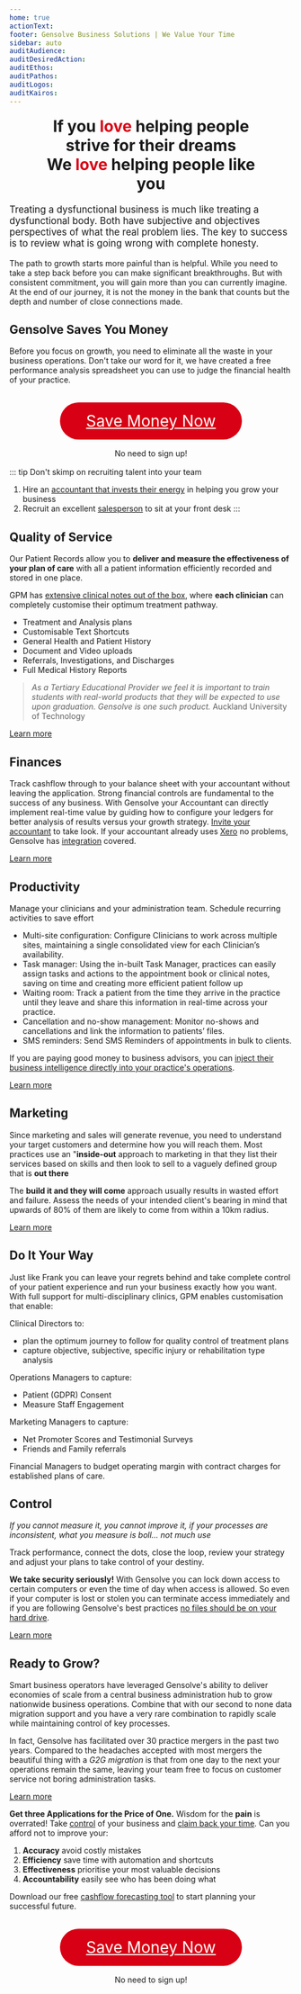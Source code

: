 ```yaml
---
home: true
actionText:
footer: Gensolve Business Solutions | We Value Your Time
sidebar: auto
auditAudience:
auditDesiredAction:
auditEthos:
auditPathos:
auditLogos:
auditKairos:
---
```


<h2 style="font-size: 2em; margin: 1.2rem auto;width:80%;text-align:center">If you <span style="color:#D70014;font-weight:bold">love</span> helping people strive for their dreams<br>We <span style="color:#D70014;font-weight:bold">love</span> helping people like you</h2>

<p style="font-size: 1.2em;">Treating a dysfunctional business is much like treating a dysfunctional body. Both have subjective and objectives perspectives of what the real problem lies. The key to success is to review what is going wrong with complete honesty.</p.>

The path to growth starts more painful than is helpful. While you need to take a step back before you can make significant breakthroughs. But with consistent commitment, you will gain more than you can currently imagine. At the end of our journey, it is not the money in the bank that counts but the depth and number of close connections made.

## Gensolve Saves You Money

Before you focus on growth, you need to eliminate all the waste in your business operations. Don't take our word for it, we have created a free performance analysis spreadsheet you can use to judge the financial health of your practice.

<a
  href="https://drive.google.com/a/gensolve.com/uc?authuser=0&id=11f6rMWAp61vytiQfZq2xvCX2sOnvI2fn&export=download"
  style="font-size:2em;margin:2rem auto 0;width:260px;text-align:center;color:white;background-color:#D70014;display:block;border:none;padding:1rem 2rem;border-radius:60px">Save Money Now</a>

<p style="margin:1rem auto;width:220px;text-align:center;display:block;border:none;padding:0 2rem;border-radius:60px">No need to sign up!</p>

::: tip Don't skimp on recruiting talent into your team

1. Hire an [accountant that invests their energy](/roles/accountant.md) in helping you grow your business
2. Recruit an excellent [salesperson](/roles/frontdesk-sales.md) to sit at your front desk
   :::

## Quality of Service

Our Patient Records allow you to **deliver and measure the effectiveness of your plan of care** with all a patient information efficiently recorded and stored in one place.

GPM has [extensive clinical notes out of the box](/features/practice-manager/client-records/), where **each clinician** can completely customise their optimum treatment pathway.

- Treatment and Analysis plans
- Customisable Text Shortcuts
- General Health and Patient History
- Document and Video uploads
- Referrals, Investigations, and Discharges
- Full Medical History Reports

> _As a Tertiary Educational Provider we feel it is important to train students with real-world products that they will be expected to use upon graduation. Gensolve is one such product._ Auckland University of Technology

[Learn more](/growth/)

## Finances

Track cashflow through to your balance sheet with your accountant without leaving the application. Strong financial controls are fundamental to the success of any business. With Gensolve your Accountant can directly implement real-time value by guiding how to configure your ledgers for better analysis of results versus your growth strategy. [Invite your accountant](/roles/accountant.md) to take look. If your accountant already uses [Xero](https://www.xero.com/) no problems, Gensolve has [integration](/features/integrations/) covered.

[Learn more](/growth/finances/)

## Productivity

Manage your clinicians and your administration team. Schedule recurring activities to save effort

- Multi-site configuration: Configure Clinicians to work across multiple sites, maintaining a single consolidated view for each Clinician’s availability.
- Task manager: Using the in-built Task Manager, practices can easily assign tasks and actions to the appointment book or clinical notes, saving on time and creating more efficient patient follow up
- Waiting room: Track a patient from the time they arrive in the practice until they leave and share this information in real-time across your practice.
- Cancellation and no-show management: Monitor no-shows and cancellations and link the information to patients’ files.
- SMS reminders: Send SMS Reminders of appointments in bulk to clients.

If you are paying good money to business advisors, you can [inject their business intelligence directly into your practice's operations](/features/workflows/).

[Learn more](/growth/)

## Marketing

Since marketing and sales will generate revenue, you need to understand your target customers and determine how you will reach them. Most practices use an "**inside-out** approach to marketing in that they list their services based on skills and then look to sell to a vaguely defined group that is **out there**

The **build it and they will come** approach usually results in wasted effort and failure. Assess the needs of your intended client's bearing in mind that upwards of 80% of them are likely to come from within a 10km radius.

[Learn more](/growth/)

## Do It Your Way

Just like Frank you can leave your regrets behind and take complete control of your patient experience and run your business exactly how you want. With full support for multi-disciplinary clinics, GPM enables customisation that enable:

Clinical Directors to:

- plan the optimum journey to follow for quality control of treatment plans
- capture objective, subjective, specific injury or rehabilitation type analysis

Operations Managers to capture:

- Patient (GDPR) Consent
- Measure Staff Engagement

Marketing Managers to capture:

- Net Promoter Scores and Testimonial Surveys
- Friends and Family referrals

Financial Managers to budget operating margin with contract charges for established plans of care.

## Control

_If you cannot measure it, you cannot improve it, if your processes are inconsistent, what you measure is boll... not much use_

Track performance, connect the dots, close the loop, review your strategy and adjust your plans to take control of your destiny.

**We take security seriously!** With Gensolve you can lock down access to certain computers or even the time of day when access is allowed. So even if your computer is lost or stolen you can terminate access immediately and if you are following Gensolve's best practices [no files should be on your hard drive](/growth/compliance/file-management.md).

[Learn more](./control/)

## Ready to Grow?

Smart business operators have leveraged Gensolve's ability to deliver economies of scale from a central business administration hub to grow nationwide business operations. Combine that with our second to none data migration support and you have a very rare combination to rapidly scale while maintaining control of key processes.

In fact, Gensolve has facilitated over 30 practice mergers in the past two years. Compared to the headaches accepted with most mergers the beautiful thing with a _G2G migration_ is that from one day to the next your operations remain the same, leaving your team free to focus on customer service not boring administration tasks.

[Learn more](/growth/expansion/)

**Get three Applications for the Price of One.** Wisdom for the **pain** is overrated! Take [control](/control/) of your business and [claim back your time](/journey/demo/). Can you afford not to improve your:

1. **Accuracy** avoid costly mistakes
2. **Efficiency** save time with automation and shortcuts
3. **Effectiveness** prioritise your most valuable decisions
4. **Accountability** easily see who has been doing what

Download our free [cashflow forecasting tool](https://drive.google.com/a/gensolve.com/uc?authuser=0&id=11f6rMWAp61vytiQfZq2xvCX2sOnvI2fn&export=download) to start planning your successful future.

<a
  href="https://drive.google.com/a/gensolve.com/uc?authuser=0&id=11f6rMWAp61vytiQfZq2xvCX2sOnvI2fn&export=download"
  style="font-size:2em;margin:2rem auto 0;width:260px;text-align:center;color:white;background-color:#D70014;display:block;border:none;padding:1rem 2rem;border-radius:60px">Save Money Now</a>

<p style="margin:1rem auto;width:220px;text-align:center;display:block;border:none;padding:0 2rem;border-radius:60px">No need to sign up!</p>
